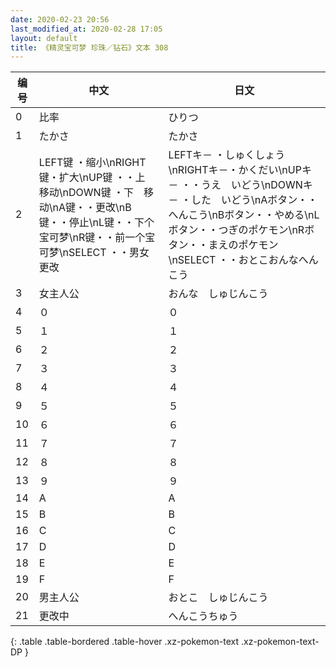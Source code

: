 ```yaml
---
date: 2020-02-23 20:56
last_modified_at: 2020-02-28 17:05
layout: default
title: 《精灵宝可梦 珍珠／钻石》文本 308
---
```

| 编号 | 中文 | 日文 |
| ---- | ---- | ---- |
| 0 | 比率 | ひりつ |
| 1 | たかさ | たかさ |
| 2 | LEFT键 ・缩小\nRIGHT键・扩大\nUP键 ・・上　移动\nDOWN键 ・下　移动\nA键・・更改\nB键・・停止\nL键・・下个宝可梦\nR键・・前一个宝可梦\nSELECT ・・男女更改 | LEFTキ－ ・しゅくしょう\nRIGHTキ－・かくだい\nUPキ－ ・・うえ　いどう\nDOWNキ－ ・した　いどう\nAボタン・・へんこう\nBボタン・・やめる\nLボタン・・つぎのポケモン\nRボタン・・まえのポケモン\nSELECT ・・おとこおんなへんこう |
| 3 | 女主人公 | おんな　しゅじんこう |
| 4 | ０ | ０ |
| 5 | １ | １ |
| 6 | ２ | ２ |
| 7 | ３ | ３ |
| 8 | ４ | ４ |
| 9 | ５ | ５ |
| 10 | ６ | ６ |
| 11 | ７ | ７ |
| 12 | ８ | ８ |
| 13 | ９ | ９ |
| 14 | A | A |
| 15 | B | B |
| 16 | C | C |
| 17 | D | D |
| 18 | E | E |
| 19 | F | F |
| 20 | 男主人公 | おとこ　しゅじんこう |
| 21 | 更改中 | へんこうちゅう |
{: .table .table-bordered .table-hover .xz-pokemon-text .xz-pokemon-text-DP }